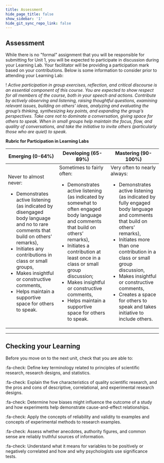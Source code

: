 ```yaml
---
title: Assessment
hide_page_title: false
show_sidebar: '1'
hide_git_sync_repo_link: false
---
```


## Assessment

While there is no "formal" assignment that you will be responsible for submitting for Unit 1, you will be expected to participate in discussion during your Learning Lab. Your facilitator will be providing a participation mark based on your contributions. Below is some information to consider prior to attending your Learning Lab:

! *Active participation in group exercises, reflection, and critical discourse is an essential component of this course. You are expected to show respect for all members of the course, both in your speech and actions. Contribute by actively observing and listening, raising thoughtful questions, examining relevant issues, building on others’ ideas, analyzing and evaluating the group’s thinking, synthesizing key points, and expanding the group’s perspectives. Take care not to dominate a conversation, giving space for others to speak. When in small groups help maintain the focus, flow, and quality of conversations, and take the initiative to invite others (particularly those who are quiet) to speak.*

**Rubric for Participation in Learning Labs**

| Emerging (0-64%) | Developing (65-89%) | Mastering (90-100%)|
| ----------------| -------------------|-------------------|
|Never to almost never: <ul><li> Demonstrates active listening (as indicated by disengaged body language and no to rare comments that build on others’ remarks), <li>Initiates any contributions in class or small groups, <li> Makes insightful or constructive comments, <li> Helps maintain a supportive space for others to speak.|	Sometimes to fairly often: <ul><li> Demonstrates active listening (as indicated by somewhat to often engaged body language and comments that build on others’ remarks), <li> Initiates a contribution at least once in a class or small group discussion; <li> Makes insightful or constructive comments, <li> Helps maintain a supportive space for others to speak.|	Very often to nearly always: <ul><li> Demonstrates active listening (as indicated by fully engaged body language and comments that build on others’ remarks), <li> Initiates more than one contribution in a class or small group discussion, <li> Makes insightful or constructive comments, <li> Creates a space for others to speak and takes initiative to include others.|

---

## Checking your Learning

Before you move on to the next unit, check that you are able to:

:fa-check: Define key terminology related to principles of scientific research, research designs, and statistics.

:fa-check: Explain the five characteristics of quality scientific research, and the pros and cons of descriptive, correlational, and experimental research designs.

:fa-check: Determine how biases might influence the outcome of a study and how experiments help demonstrate cause-and-effect relationships.

:fa-check: Apply the concepts of reliability and validity to examples and concepts of experimental methods to research examples.

:fa-check: Assess whether anecdotes, authority figures, and common sense are reliably truthful sources of information.

:fa-check: Understand what it means for variables to be positively or negatively correlated and how and why psychologists use significance tests.
